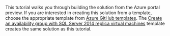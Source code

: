 This tutorial walks you through building the solution from the Azure portal preview. If you are interested in creating this solution from a template, choose the appropriate template from [Azure GitHub templates](http://github.com/Azure/azure-quickstart-templates). The [Create an availability group with SQL Server 2014 replica virtual machines](http://github.com/Azure/azure-quickstart-templates/tree/master/sqlvm-alwayson-cluster) template creates the same solution as this tutorial.